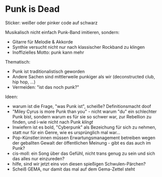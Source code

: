 # Punk is Dead

Sticker: weißer oder pinker code auf schwarz

Musikalisch nicht einfach Punk-Band imitieren, sondern:
- Gitarre für Melodie & Akkorde
- Synthie versucht nicht nur nach klassischer Rockband zu klingen
- Inoffizielles Motto: punk kann mehr

Thematisch:
- Punk ist traditionalistisch geworden
- Andere Sachen sind mittlerweile punkiger als wir (deconstructed club, hip hop, ...)
- Vermeiden: "ist das noch punk?"

Ideen:
- warum ist die Frage, "was Punk ist", scheiße? Definitionsmacht doof
- "Miley Cyrus is more Punk than you" - nicht warum "du" ein schlechter Punk bist, sondern warum es für sie so schwer war, zur Rebellion zu finden, und i-wie nicht nach Punk *klingt*
- Inwiefern ist es bold, "Cyberpunk" als Bezeichung für sich zu nehmen, statt nur für ein Genre, wie es ursprünglich mal war...
- Pop-Künstler:innen müssen Erwartungsmanagement betreiben wegen der geballten Gewalt der öffentlichen Meinung - gibt es das auch im Punk?
- cis-moll: ein Song über das Gefühl, nicht trans genug zu sein und sich das alles nur einzureden?
- hilfe, sind wir jetzt eins von diesen spießigen Schwulen-Pärchen?
- Scheiß GEMA, nur damit das mal auf dem Gema-Zettel steht
